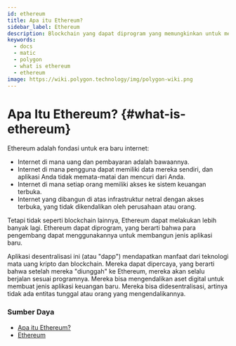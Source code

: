 ```yaml
---
id: ethereum
title: Apa itu Ethereum?
sidebar_label: Ethereum
description: Blockchain yang dapat diprogram yang memungkinkan untuk membangun dapps.
keywords:
  - docs
  - matic
  - polygon
  - what is ethereum
  - ethereum
image: https://wiki.polygon.technology/img/polygon-wiki.png
---
```


# Apa Itu Ethereum? {#what-is-ethereum}

Ethereum adalah fondasi untuk era baru internet:

- Internet di mana uang dan pembayaran adalah bawaannya.
- Internet di mana pengguna dapat memiliki data mereka sendiri, dan aplikasi Anda tidak memata-matai dan mencuri dari Anda.
- Internet di mana setiap orang memiliki akses ke sistem keuangan terbuka.
- Internet yang dibangun di atas infrastruktur netral dengan akses terbuka, yang tidak dikendalikan oleh perusahaan atau orang.

Tetapi tidak seperti blockchain lainnya, Ethereum dapat melakukan lebih banyak lagi. Ethereum dapat diprogram, yang berarti bahwa para pengembang dapat menggunakannya untuk membangun jenis aplikasi baru.

Aplikasi desentralisasi ini (atau "dapp") mendapatkan manfaat dari teknologi mata uang kripto dan blockchain. Mereka dapat dipercaya, yang berarti bahwa setelah mereka "diunggah" ke Ethereum, mereka akan selalu berjalan sesuai programnya. Mereka bisa mengendalikan aset digital untuk membuat jenis aplikasi keuangan baru. Mereka bisa didesentralisasi, artinya tidak ada entitas tunggal atau orang yang mengendalikannya.

### **Sumber Daya**

- [Apa itu Ethereum?](https://ethereum.org/what-is-ethereum/)<br/>
- [Ethereum](https://ethereum.org/)